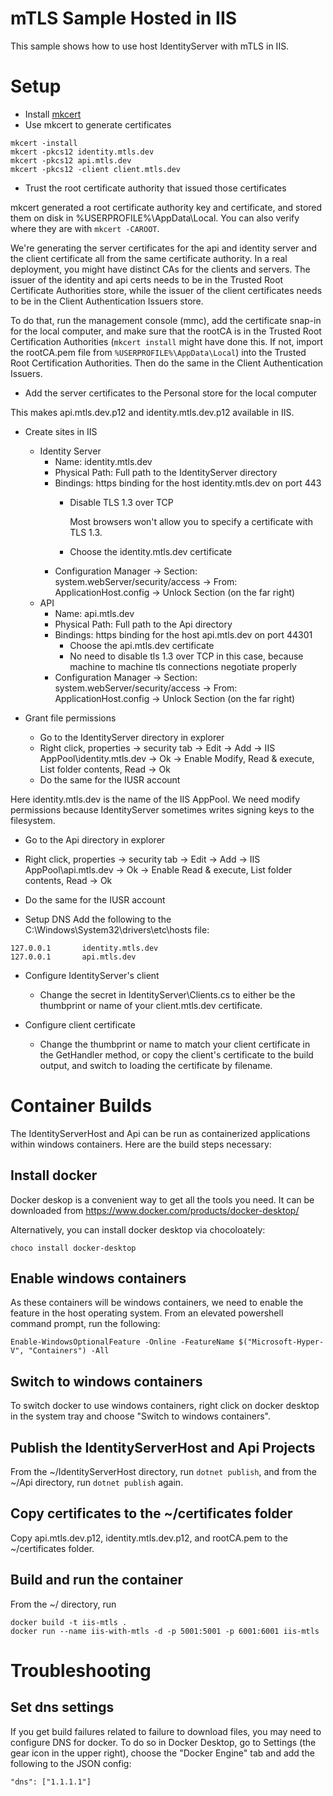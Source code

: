 # mTLS Sample Hosted in IIS
This sample shows how to use host IdentityServer with mTLS in IIS.

# Setup
- Install [mkcert](https://github.com/FiloSottile/mkcert)
- Use mkcert to generate certificates
```
mkcert -install
mkcert -pkcs12 identity.mtls.dev
mkcert -pkcs12 api.mtls.dev
mkcert -pkcs12 -client client.mtls.dev
```
- Trust the root certificate authority that issued those certificates

mkcert generated a root certificate authority key and certificate, and stored
them on disk in %USERPROFILE%\AppData\Local. You can also verify where they are with `mkcert -CAROOT`. 

We're generating the server certificates for the api and identity server and the client certificate all from the same certificate authority. In a real deployment, you might have distinct CAs for the clients and servers. The issuer of the identity and api certs needs to be in the Trusted Root Certificate Authorities store, while the issuer of the client certificates needs to be in the Client Authentication Issuers store.

To do that, run the management console (mmc), add the certificate snap-in for the local computer, and make sure that the rootCA is in the Trusted Root Certification Authorities (`mkcert install` might have done this. If not, import the rootCA.pem file from `%USERPROFILE%\AppData\Local`) into the Trusted Root Certification Authorities. Then do the same in the Client Authentication Issuers.

- Add the server certificates to the Personal store for the local computer

This makes api.mtls.dev.p12 and identity.mtls.dev.p12 available in IIS.

- Create sites in IIS
  - Identity Server
    - Name: identity.mtls.dev
    - Physical Path: Full path to the IdentityServer directory 
    - Bindings: https binding for the host identity.mtls.dev on port 443
      - Disable TLS 1.3 over TCP
      
        Most browsers won't allow you to specify a certificate with TLS 1.3.
      
      - Choose the identity.mtls.dev certificate
    - Configuration Manager -> Section: system.webServer/security/access -> From: ApplicationHost.config -> Unlock Section (on the far right)
  - API
    - Name: api.mtls.dev
    - Physical Path: Full path to the Api directory 
    - Bindings: https binding for the host api.mtls.dev on port 44301
      - Choose the api.mtls.dev certificate
      - No need to disable tls 1.3 over TCP in this case, because machine to machine tls connections negotiate properly
    - Configuration Manager -> Section: system.webServer/security/access -> From: ApplicationHost.config -> Unlock Section (on the far right)


- Grant file permissions
  - Go to the IdentityServer directory in explorer
  - Right click, properties -> security tab -> Edit -> Add -> IIS AppPool\identity.mtls.dev -> Ok -> Enable Modify, Read & execute, List folder contents, Read -> Ok
  - Do the same for the IUSR account

Here identity.mtls.dev is the name of the IIS AppPool. We need modify permissions because IdentityServer sometimes writes signing keys to the filesystem.

  - Go to the Api directory in explorer
  - Right click, properties -> security tab -> Edit -> Add -> IIS AppPool\api.mtls.dev -> Ok -> Enable Read & execute, List folder contents, Read -> Ok
  - Do the same for the IUSR account

- Setup DNS
Add the following to the C:\Windows\System32\drivers\etc\hosts file:

```
127.0.0.1		identity.mtls.dev
127.0.0.1		api.mtls.dev
```

- Configure IdentityServer's client
  - Change the secret in IdentityServer\Clients.cs to either be the thumbprint or name of your client.mtls.dev certificate. 

- Configure client certificate
  - Change the thumbprint or name to match your client certificate in the GetHandler method, or copy the client's certificate to the build output, and switch to loading the certificate by filename.


# Container Builds
The IdentityServerHost and Api can be run as containerized applications within windows containers.
Here are the build steps necessary:

## Install docker
Docker deskop is a convenient way to get all the tools you need. It can be downloaded from
https://www.docker.com/products/docker-desktop/

Alternatively, you can install docker desktop via chocoloately:
```
choco install docker-desktop
```

## Enable windows containers
As these containers will be windows containers, we need to enable the feature in the host 
operating system. From an elevated powershell command prompt, run the following:

```
Enable-WindowsOptionalFeature -Online -FeatureName $("Microsoft-Hyper-V", "Containers") -All
```

## Switch to windows containers
To switch docker to use windows containers, right click on docker desktop in the system tray and 
choose "Switch to windows containers".

## Publish the IdentityServerHost and Api Projects
From the ~/IdentityServerHost directory, run `dotnet publish`, and from the ~/Api directory, run 
`dotnet publish` again.

## Copy certificates to the ~/certificates folder
Copy api.mtls.dev.p12, identity.mtls.dev.p12, and rootCA.pem to the ~/certificates folder.

## Build and run the container
From the ~/ directory, run 
```
docker build -t iis-mtls .
docker run --name iis-with-mtls -d -p 5001:5001 -p 6001:6001 iis-mtls
```

# Troubleshooting
## Set dns settings
If you get build failures related to failure to download files, you may need to configure DNS for docker. 
To do so in Docker Desktop, go to Settings (the gear icon in the upper right), choose the "Docker Engine" 
tab and add the following to the JSON config:

```
"dns": ["1.1.1.1"]
```